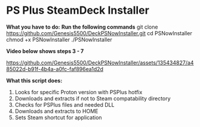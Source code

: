 **PS Plus SteamDeck Installer**
==============

**What you have to do:**
**Run the following commands**
git clone https://github.com/Genesis5500/DeckPSNowInstaller.git
cd PSNowInstaller
chmod +x PSNowInstaller
./PSNowInstaller

**Video below shows steps 3 - 7**

https://github.com/Genesis5500/DeckPSNowInstaller/assets/135434827/a485022d-b91f-4b4a-a0fc-faf896ea1d2d

**What this script does:**
1. Looks for specific Proton version with PSPlus hotfix
2. Downloads and extracts if not to Steam compatability directory
3. Checks for PSPlus files and needed DLL
4. Downloads and extracts to HOME
5. Sets Steam shortcut for application

